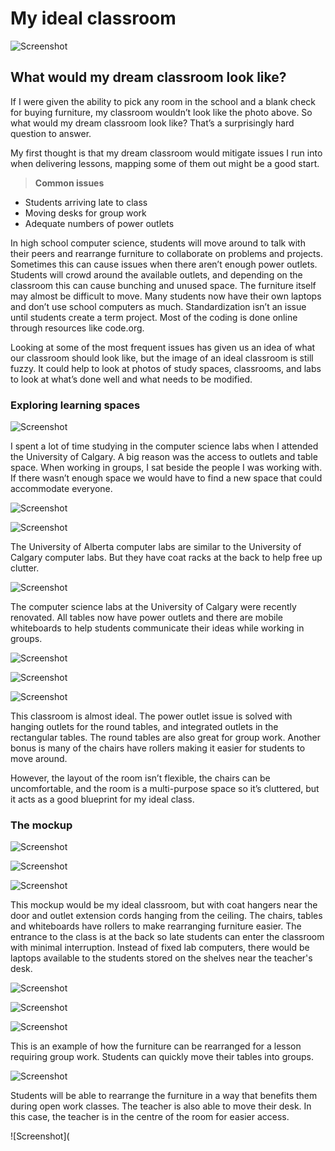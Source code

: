 # My ideal classroom

![Screenshot](https://github.com/xan-thangum/EDSE307/blob/main/generic%20glassroom.png)


## What would my dream classroom look like?
If I were given the ability to pick any room in the school and a blank check for buying furniture, my classroom wouldn’t look like the photo above. So what would my dream classroom look like? That’s a surprisingly hard question to answer. 

My first thought is that my dream classroom would mitigate issues I run into when delivering lessons, mapping some of them out might be a good start. 


  > **Common issues**

  * Students arriving late to class
  * Moving desks for group work
  * Adequate numbers of power outlets 


In high school computer science, students will move around to talk with their peers and rearrange furniture to collaborate on problems and projects. Sometimes this can cause issues when there aren’t enough power outlets. Students will crowd around the available outlets, and depending on the classroom this can cause bunching and unused space. The furniture itself may almost be difficult to move.  Many students now have their own laptops and don’t use school computers as much. Standardization isn’t an issue until students create a term project. Most of the coding is done online through resources like code.org.

Looking at some of the most frequent issues has given us an idea of what our classroom should look like, but the image of an ideal classroom is still fuzzy. It could help to look at photos of study spaces, classrooms, and labs to look at what’s done well and what needs to be modified. 


### Exploring learning spaces

![Screenshot](https://github.com/xan-thangum/EDSE307/blob/main/comp%20sci%20labs.jpg)

I spent a lot of time studying in the computer science labs when I attended the University of Calgary. A big reason was the access to outlets and table space. When working in groups, I sat beside the people I was working with. If there wasn’t enough space we would have to find a new space that could accommodate everyone.

![Screenshot](https://github.com/xan-thangum/EDSE307/blob/main/UofA%20labs%202.jpg)

![Screenshot](https://github.com/xan-thangum/EDSE307/blob/main/UofA%20labs.jpg)

 The University of Alberta computer labs are similar to the University of Calgary computer labs. But they have coat racks at the back to help free up clutter. 

![Screenshot](https://github.com/xan-thangum/EDSE307/blob/main/IMG_5361.jpg)

The computer science labs at the University of Calgary were recently renovated. All tables now have power outlets and there are mobile whiteboards to help students communicate their ideas while working in groups.

![Screenshot](https://github.com/xan-thangum/EDSE307/blob/main/basement%202.JPG)

![Screenshot](https://github.com/xan-thangum/EDSE307/blob/main/basement1.JPG) 

![Screenshot](https://github.com/xan-thangum/EDSE307/blob/main/basement%203.JPG)



This classroom is almost ideal. The power outlet issue is solved with hanging outlets for the round tables, and integrated outlets in the rectangular tables. The round tables are also great for group work. Another bonus is many of the chairs have rollers making it easier for students to move around. 

However, the layout of the room isn’t flexible, the chairs can be uncomfortable, and the room is a multi-purpose space so it’s cluttered, but it acts as a good blueprint for my ideal class. 

### The mockup 

![Screenshot](https://github.com/xan-thangum/EDSE307/blob/main/normal%20class%20floor%20plan.png)

![Screenshot](https://github.com/xan-thangum/EDSE307/blob/main/normal%20class%20teachers%20desk%20view.png)

![Screenshot](https://github.com/xan-thangum/EDSE307/blob/main/normal%20classview%201.png)

This mockup would be my ideal classroom, but with coat hangers near the door and outlet extension cords hanging from the ceiling.  The chairs, tables and whiteboards have rollers to make rearranging furniture easier. The entrance to the class is at the back so late students can enter the classroom with minimal interruption. Instead of fixed lab computers, there would be laptops available to the students stored on the shelves near the teacher's desk.

![Screenshot](https://github.com/xan-thangum/EDSE307/blob/main/group%20collab%20formation%201%201.png)

![Screenshot](https://github.com/xan-thangum/EDSE307/blob/main/group%20collab%20formation%201%201%20teachers%20desk.png)

![Screenshot]( https://github.com/xan-thangum/EDSE307/blob/main/group%20collab%20formation%201%201%20students%20view.png)

This is an example of how the furniture can be rearranged for a lesson requiring group work. Students can quickly move their tables into groups.




![Screenshot](https://github.com/xan-thangum/EDSE307/blob/main/open%20collab%20floor%20plan.png) 

Students will be able to rearrange the furniture in a way that benefits them during open work classes. The teacher is also able to move their desk. In this case, the teacher is in the centre of the room for easier access.

![Screenshot](



